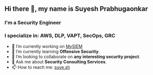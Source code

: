## Hi there 👋, my name is Suyesh Prabhugaonkar

### I'm a Security Engineer
### I specialize in: AWS, DLP, VAPT, SecOps, GRC

- 🔭 I’m currently working on [MySIEM](https://github.com/susapr/MySIEM)
- 🌱 I’m currently learning **Offensive Security**.
- 👯 I’m looking to collaborate on **any interesting security project**.
- 💬 Ask me about **Security Consulting Services**.
- 📫 How to reach me: [suye.sh](https://suye.sh)

